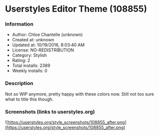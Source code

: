 # Userstyles Editor Theme (108855)

### Information
- Author: Chloe Chantelle (unknown)
- Created at: unknown
- Updated at: 10/19/2016, 8:03:40 AM
- License: NO-REDISTRIBUTION
- Category: Stylish
- Rating: 2
- Total installs: 2389
- Weekly installs: 0


### Description
Not so WIP anymore, pretty happy with these colors now.
Still not too sure what to title this though.


### Screenshots (links to userstyles.org)
![https://userstyles.org/style_screenshots/108855_after.png](https://userstyles.org/style_screenshots/108855_after.png)


